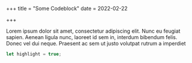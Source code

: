 +++
title = "Some Codeblock"
date = 2022-02-22

+++

Lorem ipsum dolor sit amet, consectetur adipiscing elit. Nunc eu feugiat sapien. Aenean ligula nunc, laoreet id sem in, interdum bibendum felis. Donec vel dui neque. Praesent ac sem ut justo volutpat rutrum a imperdiet 

```ts
let highlight = true;
```
<!-- more -->